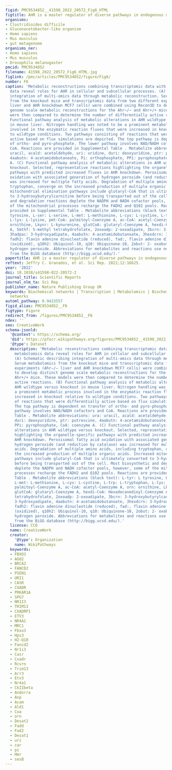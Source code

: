 ```yaml
---
figid: PMC9534852__41598_2022_20572_Fig6_HTML
figtitle: AHR is a master regulator of diverse pathways in endogenous metabolism
organisms:
- Clostridioides difficile
- Gluconacetobacter-like organism
- Homo sapiens
- Mus musculus
- gut metagenome
organisms_ner:
- Homo sapiens
- Mus musculus
- Drosophila melanogaster
pmcid: PMC9534852
filename: 41598_2022_20572_Fig6_HTML.jpg
figlink: /pmc/articles/PMC9534852/figure/Fig6/
number: F6
caption: 'Metabolic reconstructions combining transcriptomic data with serum metabolomics
  data reveal roles for AHR in cellular and subcellular processes. (A) Schematic describing
  integration of multi-omics data through metabolic reconstruction. Serum metabolomics
  from the knockout mice and transcriptomic data from two different experiments (Ahr−/−
  liver and AHR knockdown MCF7 cells) were combined using Recon3D to develop distinct
  genome scale metabolic reconstructions for the Ahr−/− and Ahr+/+ mice. These models
  were then compared to determine the number of differentially active reactions. (B)
  Functional pathway analysis of metabolic alterations in AHR wildtype versus knockout
  in mouse liver. Nitrogen handling was noted to be a prominent metabolic process
  involved in the enzymatic reaction fluxes that were increased in knockout relative
  to wildtype conditions. Two pathways consisting of reactions that were differentially
  active based on flux simulations are depicted. The top pathway is dependent on transfer
  of ortho- and pyro-phosphate. The lower pathway involves NAD/NADH cofactors and
  CoA. Reactions are provided in Supplemental Table . Metabolite abbreviations: ura:
  uracil, acald: acetaldehyde, uri: uridine, duri: deoxyuridine, ptr: putrescine,
  4aabutn: 4-acetamidobutanoate, Pi: orthophosphate, PPi: pyrophosphate, CoA: coenzyme
  A. (C) Functional pathway analysis of metabolic alterations in AHR wildtype versus
  knockout. Selected, representative reactions highlighting the organelle-specific
  pathways with predicted increased fluxes in AHR knockdown. Peroxisomal fatty acid
  oxidation with associated generation of hydrogen peroxide (and reduction by catalase)
  was increased for multiple fatty acids. Degradation of multiple amino acids, including
  tryptophan, converge on the increased production of multiple organic acids. Increased
  mitochondrial elimination pathways include glutaryl-CoA that is ultimately converted
  to 3-hydroxybutyrylcarnitine before being transported out of the cell. Most biosynthetic
  and degradation reactions deplete the NADPH and NADH cofactor pools, however, some
  of the mitochondrial processes recharge the FADH2 and Q102 pools. Reactions are
  provided in Supplemental Table . Metabolite abbreviations (black text): L-tyr: L
  tyrosine, L-ser: L-serine, L-met: L-methionine, L-cys: L-cystine, L-trp: L-tryptophan,
  L-lys: L-lysine, pmt-CoA: palmitoyl-Coenzyme A, ac-CoA: acetyl-Coenzyme A, orn:
  ornithine, Lkynr: L-kynurenine, glutCoA: glutaryl-Coenzyme A, hexdi-CoA: Hexadecanedioyl-Coenzyme
  A, 5mthf: 5-methyl tetrahydrofolate, 2oxoadp: 2-oxoadipate, 3bcrn: 3-hydroxybutyrylcarnitine,
  3hadpac: 3-hydroxyadipate, 4aabutn: 4-acetamidobutanoate, 3hexdcrn: 3-hydroxyhexadecanoylcarnitine,
  fadh2: flavin adenine dinucleotide (reduced), fad:, flavin adenine dinucleotide
  (oxidized), q10h2: Ubiquinol-10, q10: Ubiquinone-10, 2obut: 2- oxobutanoate, h2o2:
  hydrogen peroxide. Abbreviations for metabolites and reactions use nomenclature
  from the BiGG database (http://bigg.ucsd.edu/).'
papertitle: AHR is a master regulator of diverse pathways in endogenous metabolism.
reftext: Jeffry C. Granados, et al. Sci Rep. 2022;12:16625.
year: '2022'
doi: 10.1038/s41598-022-20572-2
journal_title: Scientific Reports
journal_nlm_ta: Sci Rep
publisher_name: Nature Publishing Group UK
keywords: Biochemical networks | Transcription | Metabolomics | Biochemical reaction
  networks
automl_pathway: 0.9423557
figid_alias: PMC9534852__F6
figtype: Figure
redirect_from: /figures/PMC9534852__F6
ndex: ''
seo: CreativeWork
schema-jsonld:
  '@context': https://schema.org/
  '@id': https://pfocr.wikipathways.org/figures/PMC9534852__41598_2022_20572_Fig6_HTML.html
  '@type': Dataset
  description: 'Metabolic reconstructions combining transcriptomic data with serum
    metabolomics data reveal roles for AHR in cellular and subcellular processes.
    (A) Schematic describing integration of multi-omics data through metabolic reconstruction.
    Serum metabolomics from the knockout mice and transcriptomic data from two different
    experiments (Ahr−/− liver and AHR knockdown MCF7 cells) were combined using Recon3D
    to develop distinct genome scale metabolic reconstructions for the Ahr−/− and
    Ahr+/+ mice. These models were then compared to determine the number of differentially
    active reactions. (B) Functional pathway analysis of metabolic alterations in
    AHR wildtype versus knockout in mouse liver. Nitrogen handling was noted to be
    a prominent metabolic process involved in the enzymatic reaction fluxes that were
    increased in knockout relative to wildtype conditions. Two pathways consisting
    of reactions that were differentially active based on flux simulations are depicted.
    The top pathway is dependent on transfer of ortho- and pyro-phosphate. The lower
    pathway involves NAD/NADH cofactors and CoA. Reactions are provided in Supplemental
    Table . Metabolite abbreviations: ura: uracil, acald: acetaldehyde, uri: uridine,
    duri: deoxyuridine, ptr: putrescine, 4aabutn: 4-acetamidobutanoate, Pi: orthophosphate,
    PPi: pyrophosphate, CoA: coenzyme A. (C) Functional pathway analysis of metabolic
    alterations in AHR wildtype versus knockout. Selected, representative reactions
    highlighting the organelle-specific pathways with predicted increased fluxes in
    AHR knockdown. Peroxisomal fatty acid oxidation with associated generation of
    hydrogen peroxide (and reduction by catalase) was increased for multiple fatty
    acids. Degradation of multiple amino acids, including tryptophan, converge on
    the increased production of multiple organic acids. Increased mitochondrial elimination
    pathways include glutaryl-CoA that is ultimately converted to 3-hydroxybutyrylcarnitine
    before being transported out of the cell. Most biosynthetic and degradation reactions
    deplete the NADPH and NADH cofactor pools, however, some of the mitochondrial
    processes recharge the FADH2 and Q102 pools. Reactions are provided in Supplemental
    Table . Metabolite abbreviations (black text): L-tyr: L tyrosine, L-ser: L-serine,
    L-met: L-methionine, L-cys: L-cystine, L-trp: L-tryptophan, L-lys: L-lysine, pmt-CoA:
    palmitoyl-Coenzyme A, ac-CoA: acetyl-Coenzyme A, orn: ornithine, Lkynr: L-kynurenine,
    glutCoA: glutaryl-Coenzyme A, hexdi-CoA: Hexadecanedioyl-Coenzyme A, 5mthf: 5-methyl
    tetrahydrofolate, 2oxoadp: 2-oxoadipate, 3bcrn: 3-hydroxybutyrylcarnitine, 3hadpac:
    3-hydroxyadipate, 4aabutn: 4-acetamidobutanoate, 3hexdcrn: 3-hydroxyhexadecanoylcarnitine,
    fadh2: flavin adenine dinucleotide (reduced), fad:, flavin adenine dinucleotide
    (oxidized), q10h2: Ubiquinol-10, q10: Ubiquinone-10, 2obut: 2- oxobutanoate, h2o2:
    hydrogen peroxide. Abbreviations for metabolites and reactions use nomenclature
    from the BiGG database (http://bigg.ucsd.edu/).'
  license: CC0
  name: CreativeWork
  creator:
    '@type': Organization
    name: WikiPathways
  keywords:
  - FBXO3
  - AGO2
  - BRCA2
  - FANCD2
  - PSEN1
  - URI1
  - CASR
  - CXADR
  - PRKAR1A
  - SPG7
  - NR1I3
  - TRIM13
  - CXADRP1
  - ETV3
  - NR4A1
  - MRC1
  - Fbxo3
  - Hps3
  - H2-Q10
  - Fancd2
  - Nr1i3
  - Casr
  - Cxadr
  - Rcvrn
  - Trim13
  - Arr3
  - Etv3
  - Nr4a1
  - CkIIbeta
  - Andorra
  - Anp
  - Acam
  - Ald1
  - Coa
  - orn
  - Desat2
  - Fadd
  - Fad2
  - Desat1
  - uri
  - car
  - pi
  - Hmr
  - sesB
---
```


